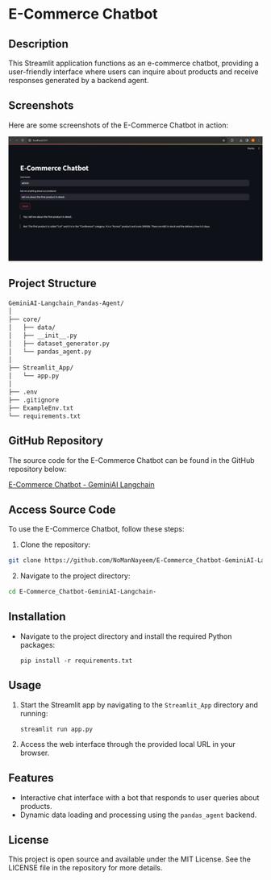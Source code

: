 
# E-Commerce Chatbot

## Description
This Streamlit application functions as an e-commerce chatbot, providing a user-friendly interface where users can inquire about products and receive responses generated by a backend agent.

## Screenshots

Here are some screenshots of the E-Commerce Chatbot in action:

<img src="./screenshots/Screenshot 1.png" alt="Chatbot Interface" width="600"/>




## Project Structure
```
GeminiAI-Langchain_Pandas-Agent/
│
├── core/
│   ├── data/
│   ├── __init__.py
│   ├── dataset_generator.py
│   └── pandas_agent.py
│
├── Streamlit_App/
│   └── app.py
│
├── .env
├── .gitignore
├── ExampleEnv.txt
└── requirements.txt
```

## GitHub Repository
The source code for the E-Commerce Chatbot can be found in the GitHub repository below:

[E-Commerce Chatbot - GeminiAI Langchain](https://github.com/NoManNayeem/E-Commerce_Chatbot-GeminiAI-Langchain-.git)

## Access Source Code
To use the E-Commerce Chatbot, follow these steps:

1. Clone the repository:
```bash
git clone https://github.com/NoManNayeem/E-Commerce_Chatbot-GeminiAI-Langchain-.git
```
2. Navigate to the project directory:
```bash
cd E-Commerce_Chatbot-GeminiAI-Langchain-
```

## Installation
- Navigate to the project directory and install the required Python packages:
   ```
   pip install -r requirements.txt
   ```

## Usage
1. Start the Streamlit app by navigating to the `Streamlit_App` directory and running:
   ```
   streamlit run app.py
   ```
2. Access the web interface through the provided local URL in your browser.

## Features
- Interactive chat interface with a bot that responds to user queries about products.
- Dynamic data loading and processing using the `pandas_agent` backend.

## License
This project is open source and available under the MIT License. See the LICENSE file in the repository for more details.
